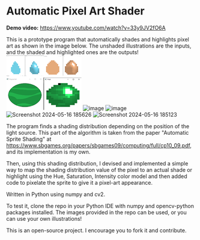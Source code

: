 # **Automatic Pixel Art Shader**

**Demo video:** https://www.youtube.com/watch?v=33y9JV2fO6A

This is a prototype program that automatically shades and highlights pixel art as shown in the image below. The unshaded illustrations are the inputs, and the shaded and highlighted ones are the outputs!
![program results](https://github.com/MariamFahmy/pixel-art-shader/blob/main/program_results.png "program results")
![image](https://github.com/MariamFahmy/pixel-art-shader/assets/51763380/91994ea7-90f6-4226-8a97-7459824ada02)
![image](https://github.com/MariamFahmy/pixel-art-shader/assets/51763380/3b41f884-633e-411c-b6e8-8054c8c742a5)
![Screenshot 2024-05-16 185626](https://github.com/MariamFahmy/pixel-art-shader/assets/51763380/ca0f2a3b-c694-467b-aca2-113312b30316)
![Screenshot 2024-05-16 185123](https://github.com/MariamFahmy/pixel-art-shader/assets/51763380/28bba085-0b7c-450f-8081-b9e875864502)





The program finds a shading distribution depending on the position of the light source. This part of the algorithm is taken from the paper  "Automatic Sprite Shading" at https://www.sbgames.org/papers/sbgames09/computing/full/cp10_09.pdf, and its implementation is my own.

Then, using this shading distribution, I devised and implemented a simple way to map the shading distribution value of the pixel to an actual shade or highlight using the Hue, Saturation, Intensity color model and then added code to pixelate the sprite to give it a pixel-art appearance.

Written in Python using numpy and cv2.

To test it, clone the repo in your Python IDE with numpy and opencv-python packages installed. The images provided in the repo can be used, or you can use your own illustrations! 

This is an open-source project. I encourage you to fork it and contribute. 


